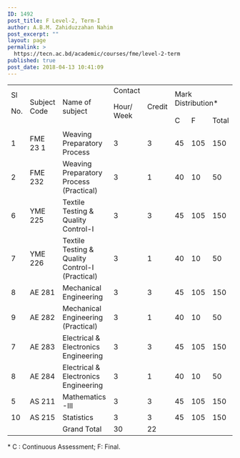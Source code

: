 ```yaml
---
ID: 1492
post_title: F Level-2, Term-I
author: A.B.M. Zahiduzzahan Nahim
post_excerpt: ""
layout: page
permalink: >
  https://tecn.ac.bd/academic/courses/fme/level-2-term
published: true
post_date: 2018-04-13 10:41:09
---
```

<table width="634">
<tbody>
<tr>
<td rowspan="2" width="34">Sl

No.</td>
<td rowspan="2" width="88">Subject Code</td>
<td rowspan="2" width="229">Name of subject</td>
<td rowspan="2" width="57">Contact

Hour/ Week</td>
<td rowspan="2" width="56">Credit</td>
<td colspan="3" width="171">Mark Distribution*</td>
</tr>
<tr>
<td width="56">C</td>
<td width="57">F</td>
<td width="57">Total</td>
</tr>
<tr>
<td width="34">1</td>
<td width="88">FME 23 1</td>
<td width="229">Weaving Preparatory Process</td>
<td width="57">3</td>
<td width="56">3</td>
<td width="56">45</td>
<td width="57">105</td>
<td width="57">150</td>
</tr>
<tr>
<td width="34">2</td>
<td width="88">FME 232</td>
<td width="229">Weaving Preparatory Process (Practical)</td>
<td width="57">3</td>
<td width="56">1</td>
<td width="56">40</td>
<td width="57">10</td>
<td width="57">50</td>
</tr>
<tr>
<td width="34">6</td>
<td width="88">YME 225</td>
<td width="229">Textile Testing &amp; Quality Control-I</td>
<td width="57">3</td>
<td width="56">3</td>
<td width="56">45</td>
<td width="57">105</td>
<td width="57">150</td>
</tr>
<tr>
<td width="34">7</td>
<td width="88">YME 226</td>
<td width="229">Textile Testing &amp; Quality Control-I (Practical)</td>
<td width="57">3</td>
<td width="56">1</td>
<td width="56">40</td>
<td width="57">10</td>
<td width="57">50</td>
</tr>
<tr>
<td width="34">8</td>
<td width="88">AE 281</td>
<td width="229">Mechanical Engineering</td>
<td width="57">3</td>
<td width="56">3</td>
<td width="56">45</td>
<td width="57">105</td>
<td width="57">150</td>
</tr>
<tr>
<td width="34">9</td>
<td width="88">AE 282</td>
<td width="229">Mechanical Engineering (Practical)</td>
<td width="57">3</td>
<td width="56">1</td>
<td width="56">40</td>
<td width="57">10</td>
<td width="57">50</td>
</tr>
<tr>
<td width="34">7</td>
<td width="88">AE 283</td>
<td width="229">Electrical &amp; Electronics Engineering</td>
<td width="57">3</td>
<td width="56">3</td>
<td width="56">45</td>
<td width="57">105</td>
<td width="57">150</td>
</tr>
<tr>
<td width="34">8</td>
<td width="88">AE 284</td>
<td width="229">Electrical &amp; Electronics Engineering</td>
<td width="57">3</td>
<td width="56">1</td>
<td width="56">40</td>
<td width="57">10</td>
<td width="57">50</td>
</tr>
<tr>
<td width="34">5</td>
<td width="88">AS 211</td>
<td width="229">Mathematics -III</td>
<td width="57">3</td>
<td width="56">3</td>
<td width="56">45</td>
<td width="57">105</td>
<td width="57">150</td>
</tr>
<tr>
<td width="34">10</td>
<td width="88">AS 215</td>
<td width="229">Statistics</td>
<td width="57">3</td>
<td width="56">3</td>
<td width="56">45</td>
<td width="57">105</td>
<td width="57">150</td>
</tr>
<tr>
<td width="34"></td>
<td width="88"></td>
<td width="229">Grand Total</td>
<td width="57">30</td>
<td width="56">22</td>
<td width="56"></td>
<td width="57"></td>
<td width="57"></td>
</tr>
</tbody>
</table>
* C : Continuous Assessment; F: Final.